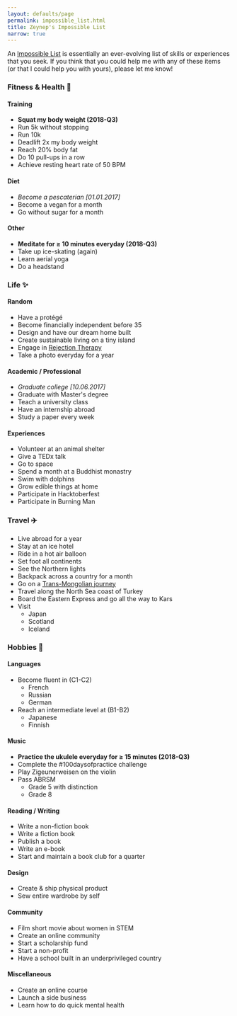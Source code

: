```yaml
---
layout: defaults/page
permalink: impossible_list.html
title: Zeynep's Impossible List
narrow: true
---
```


An [Impossible List](https://impossiblehq.com/impossible-list/) is essentially an ever-evolving list of skills or experiences that you seek. If you think that you could help me with any of these items (or that I could help you with yours), please let me know!

### Fitness & Health :bicyclist:

#### Training

* __Squat my body weight (2018-Q3)__
* Run 5k without stopping
* Run 10k
* Deadlift 2x my body weight
* Reach 20% body fat
* Do 10 pull-ups in a row
* Achieve resting heart rate of 50 BPM

#### Diet

* _Become a pescaterian [01.01.2017]_
* Become a vegan for a month
* Go without sugar for a month

#### Other

* __Meditate for ≥ 10 minutes everyday (2018-Q3)__
* Take up ice-skating (again)
* Learn aerial yoga
* Do a headstand

### Life :sparkles:

#### Random

* Have a protégé
* Become financially independent before 35
* Design and have our dream home built
* Create sustainable living on a tiny island
* Engage in [Rejection Therapy](https://www.rejectiontherapy.com/100-days-of-rejection-therapy/)
* Take a photo everyday for a year

#### Academic / Professional

* _Graduate college [10.06.2017]_
* Graduate with Master's degree
* Teach a university class
* Have an internship abroad
* Study a paper every week

#### Experiences

* Volunteer at an animal shelter
* Give a TEDx talk
* Go to space
* Spend a month at a Buddhist monastry
* Swim with dolphins
* Grow edible things at home
* Participate in Hacktoberfest
* Participate in Burning Man

### Travel :airplane:

* Live abroad for a year
* Stay at an ice hotel
* Ride in a hot air balloon
* Set foot all continents
* See the Northern lights
* Backpack across a country for a month
* Go on a [Trans-Mongolian journey](http://www.trans-siberia.com/my1997tour.html)
* Travel along the North Sea coast of Turkey
* Board the Eastern Express and go all the way to Kars
* Visit
  * Japan
  * Scotland
  * Iceland

### Hobbies :musical_score:

#### Languages

* Become fluent in (C1-C2)
  * French
  * Russian
  * German
* Reach an intermediate level at (B1-B2)
  * Japanese
  * Finnish

#### Music

* __Practice the ukulele everyday for ≥ 15 minutes (2018-Q3)__
* Complete the #100daysofpractice challenge
* Play Zigeunerweisen on the violin
* Pass ABRSM
  * Grade 5 with distinction
  * Grade 8

#### Reading / Writing

* Write a non-fiction book
* Write a fiction book
* Publish a book
* Write an e-book
* Start and maintain a book club for a quarter

#### Design

* Create & ship physical product
* Sew entire wardrobe by self

#### Community

* Film short movie about women in STEM
* Create an online community
* Start a scholarship fund
* Start a non-profit
* Have a school built in an underprivileged country

#### Miscellaneous

* Create an online course
* Launch a side business
* Learn how to do quick mental health
